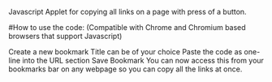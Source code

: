 Javascript Applet for copying all links on a page with press of a button.

#How to use the code:
(Compatible with Chrome and Chromium based browsers that support Javascript)

Create a new bookmark
Title can be of your choice
Paste the code as one-line into the URL section
Save Bookmark
You can now access this from your bookmarks bar on any webpage so you can copy all the links at once.
